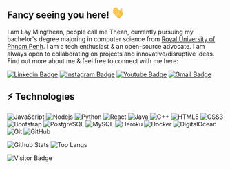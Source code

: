 <!--
<div align="center">
<img src="https://github.com/mingtheanlay/mingtheanlay/blob/master/img/fan-1.gif" alt="Fan" align="center">
</div>

<div align="center">
<img src="https://github.com/mingtheanlay/mingtheanlay/blob/master/img/welcome-fire.gif" alt="Welcome" align="center">
</div>

<div align="center">
to my personal GitHub profile!
</div>

<h3 align="center">
<a href="https://mingtheanlay.github.io/">Visit my personal homepage
<img src="https://github.com/mingtheanlay/mingtheanlay/blob/master/img/website.gif" alt="Visit homepage" align="center">
</a>
</h3>

<hr>

<div align="center">
<p>Write something nice in my guest book:</p>
<a href="https://github.com/mingtheanlay/mingtheanlay/issues"><img src="https://github.com/mingtheanlay/mingtheanlay/blob/master/img/guestbook.gif" alt="Guest book" align="center"></a>
</div>

<hr>

<div align="center">
<p>Have a good day!</p>
<div>
<img src="https://github.com/mingtheanlay/mingtheanlay/blob/master/img/smile.gif" alt="Smiley" align="center">
</div>
</div>

<div align="center">
<p></p>
<img src="https://profile-counter.glitch.me/mingtheanlay/count.svg" alt="hit counter" align="center">
</div>

<div align="center">
<img src="https://github.com/mingtheanlay/mingtheanlay/blob/master/img/ie.jpg" alt="Best viewed with Microsoft Internet Explorer" align="center" width="128">
</div>
 -->

## Fancy seeing you here! <img src="https://raw.githubusercontent.com/mingtheanlay/mingtheanlay/master/wave.gif" width="30px">

I am Lay Mingthean, people call me Thean, currently pursuing my bachelor's degree majoring in computer science from [Royal University of Phnom Penh](http://www.rupp.edu.kh/). I am a tech enthusiast & an open-source advocate. I am always open to collaborating on projects and innovative/disruptive ideas. Find out more about me & feel free to connect with me here:

[![Linkedin Badge](https://img.shields.io/badge/-mingtheanlay-thean?style=flat-square&logo=Linkedin&logoColor=white&link=https://www.linkedin.com/in/anirudhemmadi/)](https://www.linkedin.com/in/mingthean-lay-384294178/)
[![Instagram Badge](https://img.shields.io/badge/-th34n._-purple?style=flat-square&logo=instagram&logoColor=white&link=https://instagram.com/kanna6501/)](https://www.instagram.com/th34n._/)
[![Youtube Badge](https://img.shields.io/badge/-thean-thean?style=flat-square&logo=youtube&logoColor=white&link=https://www.youtube.com/c/koolkanna)](https://www.youtube.com/channel/UCRDqDtko3GRB6kGdrRY-iOw)
[![Gmail Badge](https://img.shields.io/badge/-mingthean.lay@gmail.com-c14438?style=flat-square&logo=Gmail&logoColor=white&link=mailto:kanna6501@gmail.com)](mailto:mingthean.lay@gmail.com@gmail.com)

## ⚡ Technologies

![JavaScript](https://img.shields.io/badge/-JavaScript-black?style=flat-square&logo=javascript)
![Nodejs](https://img.shields.io/badge/-Nodejs-black?style=flat-square&logo=Node.js)
![Python](https://img.shields.io/badge/-Python-black?style=flat-square&logo=Python)
![React](https://img.shields.io/badge/-React-black?style=flat-square&logo=react)
![Java](https://img.shields.io/badge/-java-E34A86?style=flat-square&logo=java)
![C++](https://img.shields.io/badge/-C++-00599C?style=flat-square&logo=c)
![HTML5](https://img.shields.io/badge/-HTML5-E34F26?style=flat-square&logo=html5&logoColor=white)
![CSS3](https://img.shields.io/badge/-CSS3-1572B6?style=flat-square&logo=css3)
![Bootstrap](https://img.shields.io/badge/-Bootstrap-563D7C?style=flat-square&logo=bootstrap)
![PostgreSQL](https://img.shields.io/badge/-PostgreSQL-336791?style=flat-square&logo=postgresql)
![MySQL](https://img.shields.io/badge/-MySQL-black?style=flat-square&logo=mysql)
![Heroku](https://img.shields.io/badge/-Heroku-430098?style=flat-square&logo=heroku)
![Docker](https://img.shields.io/badge/-Docker-black?style=flat-square&logo=docker)
![DigitalOcean](https://img.shields.io/badge/-Digital%20Ocean-darkblue?style=flat-square&logo=digitalocean)
![Git](https://img.shields.io/badge/-Git-black?style=flat-square&logo=git)
![GitHub](https://img.shields.io/badge/-GitHub-181717?style=flat-square&logo=github)

![Github Stats](https://github-readme-stats.vercel.app/api?username=mingtheanlay&count_private=true&show_icons=true&include_all_commits=true)
![Top Langs](https://github-readme-stats.vercel.app/api/top-langs/?username=mingtheanlay&hide=TeX&layout=compact)

![Visitor Badge](https://visitor-badge.laobi.icu/badge?page_id=mingtheanlay.mingtheanlay)

